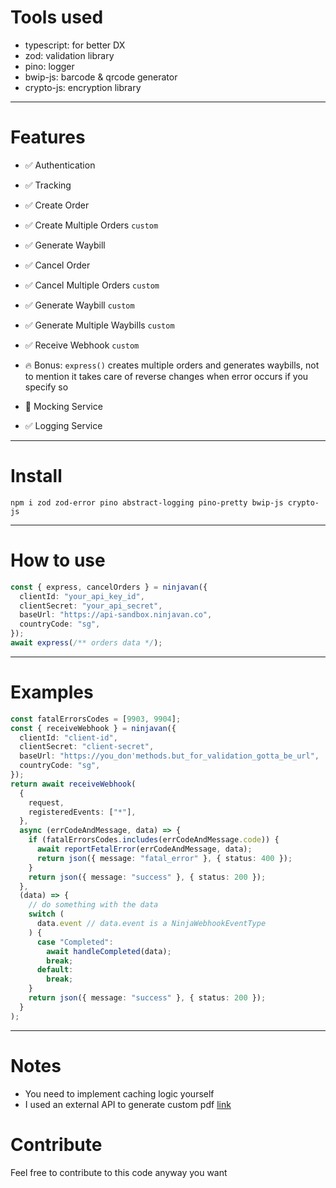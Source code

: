 # Tools used

- typescript: for better DX
- zod: validation library
- pino: logger
- bwip-js: barcode & qrcode generator
- crypto-js: encryption library

---

# Features

- ✅ Authentication
- ✅ Tracking
- ✅ Create Order
- ✅ Create Multiple Orders `custom`
- ✅ Generate Waybill
- ✅ Cancel Order
- ✅ Cancel Multiple Orders `custom`
- ✅ Generate Waybill `custom`
- ✅ Generate Multiple Waybills `custom`
- ✅ Receive Webhook `custom`
- 🔥 Bonus: `express()` creates multiple orders and generates waybills, not to mention it takes care of reverse changes when error occurs if you specify so

- 🔴 Mocking Service
- ✅ Logging Service

---

# Install

```cli
npm i zod zod-error pino abstract-logging pino-pretty bwip-js crypto-js
```

---

# How to use

```ts
const { express, cancelOrders } = ninjavan({
  clientId: "your_api_key_id",
  clientSecret: "your_api_secret",
  baseUrl: "https://api-sandbox.ninjavan.co",
  countryCode: "sg",
});
await express(/** orders data */);
```

---

# Examples

```ts
const fatalErrorsCodes = [9903, 9904];
const { receiveWebhook } = ninjavan({
  clientId: "client-id",
  clientSecret: "client-secret",
  baseUrl: "https://you_don'methods.but_for_validation_gotta_be_url",
  countryCode: "sg",
});
return await receiveWebhook(
  {
    request,
    registeredEvents: ["*"],
  },
  async (errCodeAndMessage, data) => {
    if (fatalErrorsCodes.includes(errCodeAndMessage.code)) {
      await reportFetalError(errCodeAndMessage, data);
      return json({ message: "fatal_error" }, { status: 400 });
    }
    return json({ message: "success" }, { status: 200 });
  },
  (data) => {
    // do something with the data
    switch (
      data.event // data.event is a NinjaWebhookEventType
    ) {
      case "Completed":
        await handleCompleted(data);
        break;
      default:
        break;
    }
    return json({ message: "success" }, { status: 200 });
  }
);
```

---

# Notes

- You need to implement caching logic yourself
- I used an external API to generate custom pdf [link](https://github.com/SomiDivian/puppeteer-aws-pulumi)

# Contribute

Feel free to contribute to this code anyway you want
